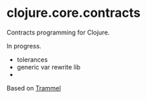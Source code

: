 # clojure.core.contracts

Contracts programming for Clojure.

In progress.

* tolerances
* generic var rewrite lib
* 

Based on [Trammel](http://github.com/fogus/trammel)
